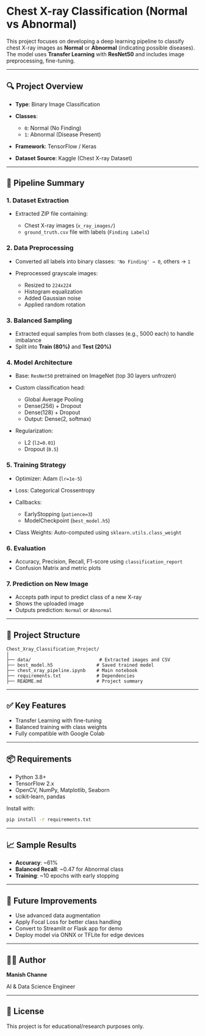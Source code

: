 # Chest X-ray Classification (Normal vs Abnormal)

This project focuses on developing a deep learning pipeline to classify chest X-ray images as **Normal** or **Abnormal** (indicating possible diseases). The model uses **Transfer Learning** with **ResNet50** and includes image preprocessing, fine-tuning.

---

## 🔍 Project Overview

* **Type**: Binary Image Classification
* **Classes**:

  * `0`: Normal (No Finding)
  * `1`: Abnormal (Disease Present)
* **Framework**: TensorFlow / Keras
* **Dataset Source**: Kaggle (Chest X-ray Dataset)

---

## 🚀 Pipeline Summary

### 1. **Dataset Extraction**

* Extracted ZIP file containing:

  * Chest X-ray images (`x_ray_images/`)
  * `ground_truth.csv` file with labels (`Finding Labels`)

### 2. **Data Preprocessing**

* Converted all labels into binary classes: `'No Finding' → 0`, others → `1`
* Preprocessed grayscale images:

  * Resized to `224x224`
  * Histogram equalization
  * Added Gaussian noise
  * Applied random rotation

### 3. **Balanced Sampling**

* Extracted equal samples from both classes (e.g., 5000 each) to handle imbalance
* Split into **Train (80%)** and **Test (20%)**

### 4. **Model Architecture**

* Base: `ResNet50` pretrained on ImageNet (top 30 layers unfrozen)
* Custom classification head:

  * Global Average Pooling
  * Dense(256) + Dropout
  * Dense(128) + Dropout
  * Output: Dense(2, softmax)
* Regularization:

  * L2 (`l2=0.01`)
  * Dropout (`0.5`)

### 5. **Training Strategy**

* Optimizer: Adam (`lr=1e-5`)
* Loss: Categorical Crossentropy
* Callbacks:

  * EarlyStopping (`patience=3`)
  * ModelCheckpoint (`best_model.h5`)
* Class Weights: Auto-computed using `sklearn.utils.class_weight`

### 6. **Evaluation**

* Accuracy, Precision, Recall, F1-score using `classification_report`
* Confusion Matrix and metric plots

### 7. **Prediction on New Image**

* Accepts path input to predict class of a new X-ray
* Shows the uploaded image
* Outputs prediction: `Normal` or `Abnormal`

---

## 📂 Project Structure

```
Chest_Xray_Classification_Project/
│
├── data/                         # Extracted images and CSV
├── best_model.h5                # Saved trained model
├── chest_xray_pipeline.ipynb    # Main notebook
├── requirements.txt             # Dependencies
├── README.md                    # Project summary
```

---

## ✅ Key Features

* Transfer Learning with fine-tuning
* Balanced training with class weights
* Fully compatible with Google Colab

---

## 📦 Requirements

* Python 3.8+
* TensorFlow 2.x
* OpenCV, NumPy, Matplotlib, Seaborn
* scikit-learn, pandas

Install with:

```bash
pip install -r requirements.txt
```

---

## 📈 Sample Results

* **Accuracy**: \~61%
* **Balanced Recall**: \~0.47 for Abnormal class
* **Training**: \~10 epochs with early stopping

---

## 🧠 Future Improvements

* Use advanced data augmentation
* Apply Focal Loss for better class handling
* Convert to Streamlit or Flask app for demo
* Deploy model via ONNX or TFLite for edge devices

---

## 👨‍💻 Author

**Manish Channe**

AI & Data Science Engineer

---

## 🔗 License

This project is for educational/research purposes only.
